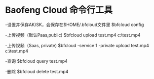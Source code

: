 
# Baofeng Cloud 命令行工具

-设置并保存AK/SK，会保存在$HOME/.bfcloud文件里
$bfcloud config

-上传视频（默认Paas,public)
$bfcloud upload test.mp4 c:\test.mp4

-上传视频（Saas, private)
$bfcloud -service 1 -private upload test.mp4 c:\test.mp4

-查询
$bfcloud query test.mp4

-删除
$bfcloud delete test.mp4
